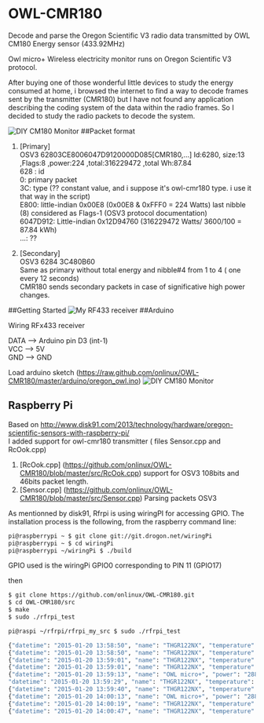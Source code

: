 # OWL-CMR180
Decode and parse the Oregon Scientific V3 radio data transmitted by  OWL CM180 Energy sensor (433.92MHz)

Owl micro+ Wireless electricity monitor runs on Oregon Scientific V3 protocol.

After buying one of those wonderful little devices to study the energy consumed at home, i browsed the internet to find a way to decode frames sent by the transmitter (CMR180) but I have not found any application describing the coding system of the data within the radio frames. So I decided to study the radio packets to decode the system.

![DIY CM180 Monitor ](https://raw.github.com/onlinux/OWL-CMR180/master/images/diy-owl-cm180.jpg)
##Packet format
1. [Primary] <br>
OSV3 62803CE8006047D9120000D085[CMR180,...] Id:6280, size:13 ,Flags:8 ,power:224 ,total:316229472 ,total Wh:87.84<BR>
628 : id<BR>
0: primary packet<BR>
3C: type (?? constant value, and i suppose it's owl-cmr180 type. i use it that way in the script)<BR>
E800: little-indian 0x00E8 (0x00E8 & 0xFFF0 = 224 Watts) last nibble (8) considered as Flags-1 (OSV3 protocol documentation)<BR>
6047D912: Little-indian 0x12D94760 (316229472 Watts/ 3600/100 = 87.84 kWh)<BR>
...: ??<BR>

1. [Secondary]<BR>
OSV3 6284 3C480B60 <BR>
Same as primary without total energy and nibble#4 from 1 to 4 ( one every 12 seconds)<BR>
CMR180 sends secondary packets in case of significative high power changes.<BR>

##Getting Started
![My RF433 receiver ](https://raw.github.com/onlinux/OWL-CMR180/master/images/rf433-receiver.jpg)
##Arduino

Wiring RFx433 receiver
 
 DATA  --> Arduino pin D3 (int-1) <BR>
 VCC   --> 5V <BR>
 GND   --> GND <BR>
 
 Load arduino sketch (https://raw.github.com/onlinux/OWL-CMR180/master/arduino/oregon_owl.ino)
 ![DIY CM180 Monitor ](https://raw.github.com/onlinux/OWL-CMR180/master/images/oregon_owl_serial_output.png)
 
## Raspberry Pi
Based on http://www.disk91.com/2013/technology/hardware/oregon-scientific-sensors-with-raspberry-pi/<BR>
I added support for owl-cmr180 transmitter ( files Sensor.cpp and RcOok.cpp)

1. [RcOok.cpp] (https://github.com/onlinux/OWL-CMR180/blob/master/src/RcOok.cpp) support for OSV3 108bits and 46bits packet length.
2. [Sensor.cpp] (https://github.com/onlinux/OWL-CMR180/blob/master/src/Sensor.cpp) Parsing packets OSV3<BR>

As mentionned by disk91, 
Rfrpi is using wiringPI for accessing GPIO. The installation process is the following, from the raspberry command line:
```bash
pi@raspberrypi ~ $ git clone git://git.drogon.net/wiringPi
pi@raspberrypi ~ $ cd wiringPi
pi@raspberrypi ~/wiringPi $ ./build
```
GPIO used is the wiringPi GPIO0 corresponding to PIN 11 (GPIO17)

then 
```bash
$ git clone https://github.com/onlinux/OWL-CMR180.git
$ cd OWL-CMR180/src
$ make
$ sudo ./rfrpi_test
```

```bash
pi@raspi ~/rfrpi/rfrpi_my_src $ sudo ./rfrpi_test

{"datetime": "2015-01-20 13:58:50", "name": "THGR122NX", "temperature": "18.90", "humidity": "51", "channel": "1" }
{"datetime": "2015-01-20 13:58:50", "name": "THGR122NX", "temperature": "18.90", "humidity": "51", "channel": "1" }
{"datetime": "2015-01-20 13:59:01", "name": "THGR122NX", "temperature": "22.30", "humidity": "40", "channel": "1" }
{"datetime": "2015-01-20 13:59:01", "name": "THGR122NX", "temperature": "22.30", "humidity": "40", "channel": "1" }
{"datetime": "2015-01-20 13:59:13", "name": "OWL micro+", "power": "288", "total": "88033"}
"datetime": "2015-01-20 13:59:29", "name": "THGR122NX", "temperature": "18.90", "humidity": "51", "channel": "1" }
{"datetime": "2015-01-20 13:59:40", "name": "THGR122NX", "temperature": "22.40", "humidity": "40", "channel": "1" }
{"datetime": "2015-01-20 14:00:13", "name": "OWL micro+", "power": "288", "total": "88038"}
{"datetime": "2015-01-20 14:00:19", "name": "THGR122NX", "temperature": "22.50", "humidity": "40", "channel": "1" }
{"datetime": "2015-01-20 14:00:47", "name": "THGR122NX", "temperature": "18.90", "humidity": "51", "channel": "1" }

```
